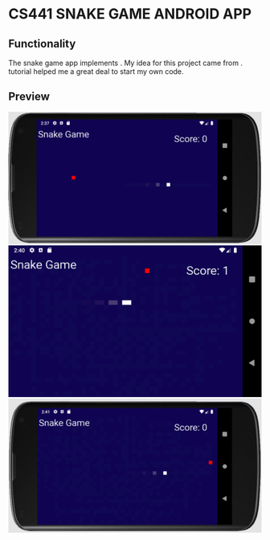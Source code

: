 # CS441 SNAKE GAME ANDROID APP

## Functionality

The snake game app implements . My idea for this project came from . tutorial helped me a great deal to start my own code. 

## Preview

![Score0](score0.png)
![Score1](score1.png)
![TargetChanged](changetargetspot.png)


